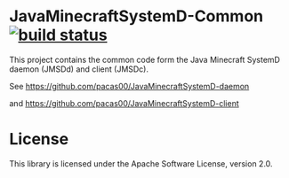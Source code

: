 # JavaMinecraftSystemD-Common [![build status](http://ci.petercashel.net/projects/4/status.png?ref=master)](http://ci.petercashel.net/projects/4?ref=master)
This project contains the common code form the Java Minecraft SystemD daemon (JMSDd) and client (JMSDc).



See https://github.com/pacas00/JavaMinecraftSystemD-daemon

and https://github.com/pacas00/JavaMinecraftSystemD-client



License
=======

This library is licensed under the Apache Software License, version 2.0.
